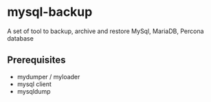 mysql-backup
============

A set of tool to backup, archive and restore MySql, MariaDB, Percona database 

Prerequisites
-------------

* mydumper / myloader
* mysql client
* mysqldump
